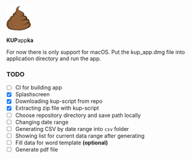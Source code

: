 ![alt text](macos/Runner/Assets.xcassets/AppIcon.appiconset/poop-64.png "Logo Title Text 1")

**KUP**app**ka**

For now there is only support for macOS. Put the kup_app.dmg file into application directory and run the app.

### TODO

- [ ] CI for building app
- [x] Splashscreen
- [x] Downloading kup-script from repo
- [x] Extracting zip file with kup-script
- [ ] Choose repository directory and save path locally
- [ ] Changing date range
- [ ] Generating CSV by date range into `csv` folder
- [ ] Showing list for current data range after generating
- [ ] Fill data for word template **(optional)**
- [ ] Generate pdf file
